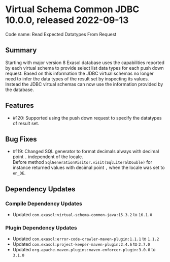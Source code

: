 # Virtual Schema Common JDBC 10.0.0, released 2022-09-13

Code name: Read Expected Datatypes From Request

## Summary

Starting with major version 8 Exasol database uses the capabilities reported by each virtual schema to provide select list data types for each push down request. Based on this information the JDBC virtual schemas no longer need to infer the data types of the result set by inspecting its values. Instead the JDBC virtual schemas can now use the information provided by the database.

## Features

* #120: Supported using the push down request to specify the datatypes of result set.

## Bug Fixes

* #119: Changed SQL generator to format decimals always with decimal point `.` independent of the locale.<br />
Before method `SqlGenerationVisitor.visit(SqlLiteralDouble)` for instance returned values with decimal point `,` when the locale was set to `en_DE`.

## Dependency Updates

### Compile Dependency Updates

* Updated `com.exasol:virtual-schema-common-java:15.3.2` to `16.1.0`

### Plugin Dependency Updates

* Updated `com.exasol:error-code-crawler-maven-plugin:1.1.1` to `1.1.2`
* Updated `com.exasol:project-keeper-maven-plugin:2.4.6` to `2.7.0`
* Updated `org.apache.maven.plugins:maven-enforcer-plugin:3.0.0` to `3.1.0`
